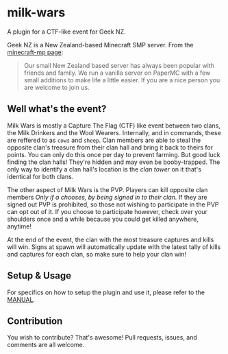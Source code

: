 # milk-wars

A plugin for a CTF-like event for Geek NZ.

Geek NZ is a New Zealand-based Minecraft SMP server. From the [minecraft-mp page](https://minecraft-mp.com/server-s13774):

> Our small New Zealand based server has always been popular with friends and family. We run a vanilla server on PaperMC with a few small additions to make life a little easier. If you are a nice person you are welcome to join us.

## Well what's the event?

Milk Wars is mostly a Capture The Flag (CTF) like event between two clans, the Milk Drinkers and the Wool Wearers. Internally, and in commands, these are reffered to as `cows` and `sheep`. Clan members are able to steal the opposite clan's treasure from their clan hall and bring it back to theirs for points. You can only do this once per day to prevent farming. But good luck finding the clan halls! They're hidden and may even be booby-trapped. The only way to identify a clan hall's location is the *clan tower* on it that's identical for both clans.

The other aspect of Milk Wars is the PVP. Players can kill opposite clan members *Only if a chooses, by being signed in to their clan.* If they are signed out PVP is prohibited, so those not wishing to participate in the PVP can opt out of it. If you choose to participate however, check over your shoulders once and a while because you could get killed anywhere, anytime!

At the end of the event, the clan with the most treasure captures and kills will win. Signs at spawn will automatically update with the latest tally of kills and captures for each clan, so make sure to help your clan win!

## Setup & Usage

For specifics on how to setup the plugin and use it, please refer to the [MANUAL](MANUAL.md).

## Contribution

You wish to contribute? That's awesome! Pull requests, issues, and comments are all welcome.
